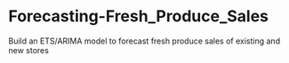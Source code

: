 # Forecasting-Fresh_Produce_Sales
Build an ETS/ARIMA model to forecast fresh produce sales of existing and new stores
